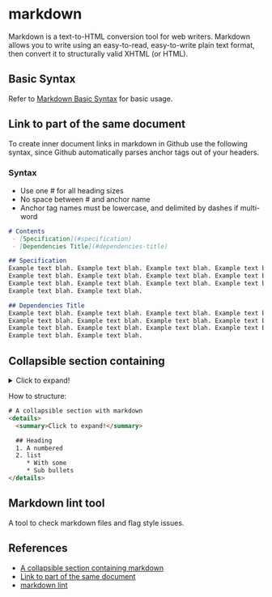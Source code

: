 # markdown

Markdown is a text-to-HTML conversion tool for web writers. Markdown allows
you to write using an easy-to-read, easy-to-write plain text format, then
convert it to structurally valid XHTML (or HTML).

## Basic Syntax

Refer to [Markdown Basic Syntax][basic syntax] for basic usage.

## Link to part of the same document

To create inner document links in markdown in Github use the following syntax,
since Github automatically parses anchor tags out of your headers.

### Syntax

* Use one \# for all heading sizes
* No space between \# and anchor name
* Anchor tag names must be lowercase, and delimited by dashes if multi-word

```markdown
# Contents
 - [Specification](#specification)
 - [Dependencies Title](#dependencies-title)

## Specification
Example text blah. Example text blah. Example text blah. Example text blah.
Example text blah. Example text blah. Example text blah. Example text blah.
Example text blah. Example text blah. Example text blah. Example text blah.
Example text blah. Example text blah.

## Dependencies Title
Example text blah. Example text blah. Example text blah. Example text blah.
Example text blah. Example text blah. Example text blah. Example text blah.
Example text blah. Example text blah. Example text blah. Example text blah.
Example text blah. Example text blah.
```

## Collapsible section containing

<details>
  <summary>Click to expand!</summary>

    ### Heading

    1. A numbered
    2. list
      * With some
      * Sub bullets

</details>

How to structure:

```html
# A collapsible section with markdown
<details>
  <summary>Click to expand!</summary>

  ## Heading
  1. A numbered
  2. list
     * With some
     * Sub bullets
</details>
```

## Markdown lint tool

A tool to check markdown files and flag style issues.

## References

* [A collapsible section containing markdown][collapsible]
* [Link to part of the same document][link-to-part]
* [markdown lint][linter]

[basic syntax]: https://www.markdownguide.org/basic-syntax/
[collapsible]: https://gist.github.com/pierrejoubert73/902cc94d79424356a8d20be2b382e1ab
[link-to-part]: https://stackoverflow.com/questions/2822089/how-to-link-to-part-of-the-same-document-in-markdown
[linter]: https://github.com/markdownlint/markdownlint